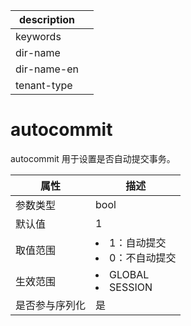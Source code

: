|description||
|---|---|
|keywords||
|dir-name||
|dir-name-en||
|tenant-type||

# autocommit

autocommit 用于设置是否自动提交事务。

| **属性**  |                                                   **描述**                                                   |
|---------|------------------------------------------------------------------------------------------------------------|
| 参数类型    | bool                    |
| 默认值     | 1                       |
| 取值范围    | <li> 1：自动提交   <li> 0：不自动提交    |
| 生效范围    | <li> GLOBAL   <li> SESSION    |
| 是否参与序列化 | 是                       |
